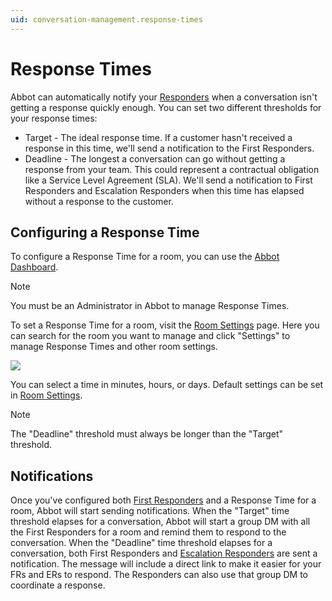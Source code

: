 ```yaml
---
uid: conversation-management.response-times
---
```


# Response Times

Abbot can automatically notify your [Responders](xref:conversation-management.frs) when a conversation isn't getting a response quickly enough.
You can set two different thresholds for your response times:

* Target - The ideal response time. If a customer hasn't received a response in this time, we'll send a notification to the First Responders.
* Deadline - The longest a conversation can go without getting a response from your team. This could represent a contractual obligation like a Service Level Agreement (SLA). We'll send a notification to First Responders and Escalation Responders when this time has elapsed without a response to the customer.

## Configuring a Response Time

To configure a Response Time for a room, you can use the [Abbot Dashboard](https://app.ab.bot).

> [!NOTE]
> You must be an Administrator in Abbot to manage Response Times.

To set a Response Time for a room, visit the [Room Settings](https://app.ab.bot/settings/organization/rooms) page.
Here you can search for the room you want to manage and click "Settings" to manage Response Times and other room settings.

<img src="/public/images/articles/conversation-management.response-times/room-settings.png">

You can select a time in minutes, hours, or days. Default settings can be set in [Room Settings](https://app.ab.bot/settings/rooms).

> [!NOTE]
> The "Deadline" threshold must always be longer than the "Target" threshold.

## Notifications

Once you've configured both [First Responders](xref:conversation-management.frs) and a Response Time for a room, Abbot will start sending notifications.
When the "Target" time threshold elapses for a conversation, Abbot will start a group DM with all the First Responders for a room and remind them to respond to the conversation. When the "Deadline" time threshold elapses for a conversation, both First Responders and [Escalation Responders](xref:conversation-management.frs) are sent a notification.
The message will include a direct link to make it easier for your FRs and ERs to respond.
The Responders can also use that group DM to coordinate a response.

